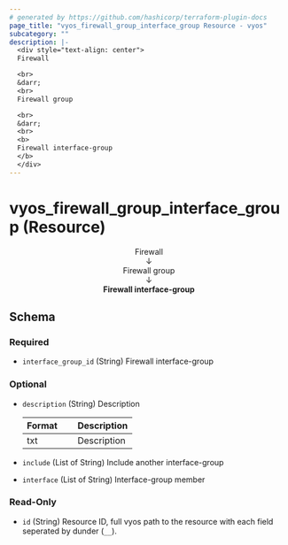 ```yaml
---
# generated by https://github.com/hashicorp/terraform-plugin-docs
page_title: "vyos_firewall_group_interface_group Resource - vyos"
subcategory: ""
description: |-
  <div style="text-align: center">
  Firewall

  <br>
  &darr;
  <br>
  Firewall group

  <br>
  &darr;
  <br>
  <b>
  Firewall interface-group
  </b>
  </div>
---
```


# vyos_firewall_group_interface_group (Resource)

<div style="text-align: center">
Firewall

<br>
&darr;
<br>
Firewall group

<br>
&darr;
<br>
<b>
Firewall interface-group
</b>
</div>



<!-- schema generated by tfplugindocs -->
## Schema

### Required

- `interface_group_id` (String) Firewall interface-group

### Optional

- `description` (String) Description

    |  Format &emsp; | Description  |
    |----------|---------------|
    |  txt  &emsp; |  Description  |
- `include` (List of String) Include another interface-group
- `interface` (List of String) Interface-group member

### Read-Only

- `id` (String) Resource ID, full vyos path to the resource with each field seperated by dunder (`__`).
